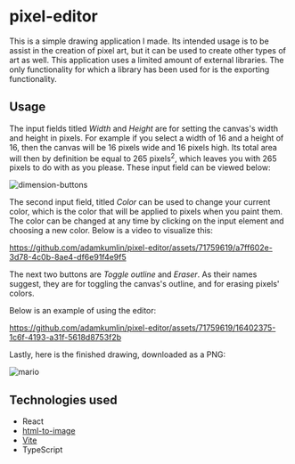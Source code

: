 # pixel-editor

This is a simple drawing application I made. Its intended usage is to be assist in the creation of pixel art, but it can be used to create other types of art as well. 
This application uses a limited amount of external libraries. The only functionality for which a library has been used for is the exporting functionality.

## Usage

The input fields titled *Width* and *Height* are for setting the canvas's width and height in pixels. For example if you select a width of 16 and a height of 16, then the canvas
will be 16 pixels wide and 16 pixels high. Its total area will then by definition be equal to 265 pixels<sup>2</sup>, which leaves you with 265 pixels to do with as you please. These input field can be viewed below:

![dimension-buttons](https://github.com/adamkumlin/pixel-editor/assets/71759619/a49e0684-c4b3-46cf-9ba5-e2e2e99ba820)

The second input field, titled *Color* can be used to change your current color, which is the color that will be applied to pixels when you paint them. The color can be changed at any time by clicking on the input 
element and choosing a new color. Below is a video to visualize this:

https://github.com/adamkumlin/pixel-editor/assets/71759619/a7ff602e-3d78-4c0b-8ae4-df6e91f4e9f5

The next two buttons are *Toggle outline* and *Eraser*. As their names suggest, they are for toggling the canvas's outline, and for erasing pixels' colors.

Below is an example of using the editor:

https://github.com/adamkumlin/pixel-editor/assets/71759619/16402375-1c6f-4193-a31f-5618d8753f2b

Lastly, here is the finished drawing, downloaded as a PNG:

![mario](https://github.com/adamkumlin/pixel-editor/assets/71759619/8e634217-23be-40ff-8064-9498d8b9c21e)

## Technologies used
- React
- [html-to-image](https://www.npmjs.com/package/html-to-image)
- [Vite](https://vitejs.dev/)
- TypeScript
